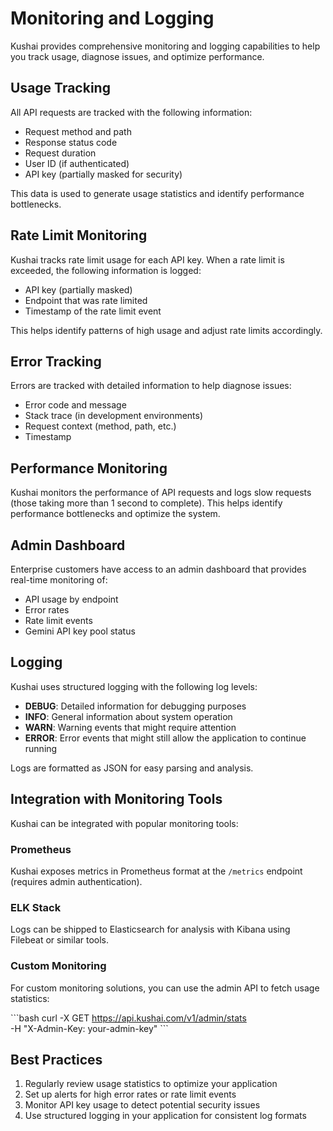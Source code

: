 # Monitoring and Logging

Kushai provides comprehensive monitoring and logging capabilities to help you track usage, diagnose issues, and optimize performance.

## Usage Tracking

All API requests are tracked with the following information:

- Request method and path
- Response status code
- Request duration
- User ID (if authenticated)
- API key (partially masked for security)

This data is used to generate usage statistics and identify performance bottlenecks.

## Rate Limit Monitoring

Kushai tracks rate limit usage for each API key. When a rate limit is exceeded, the following information is logged:

- API key (partially masked)
- Endpoint that was rate limited
- Timestamp of the rate limit event

This helps identify patterns of high usage and adjust rate limits accordingly.

## Error Tracking

Errors are tracked with detailed information to help diagnose issues:

- Error code and message
- Stack trace (in development environments)
- Request context (method, path, etc.)
- Timestamp

## Performance Monitoring

Kushai monitors the performance of API requests and logs slow requests (those taking more than 1 second to complete). This helps identify performance bottlenecks and optimize the system.

## Admin Dashboard

Enterprise customers have access to an admin dashboard that provides real-time monitoring of:

- API usage by endpoint
- Error rates
- Rate limit events
- Gemini API key pool status

## Logging

Kushai uses structured logging with the following log levels:

- **DEBUG**: Detailed information for debugging purposes
- **INFO**: General information about system operation
- **WARN**: Warning events that might require attention
- **ERROR**: Error events that might still allow the application to continue running

Logs are formatted as JSON for easy parsing and analysis.

## Integration with Monitoring Tools

Kushai can be integrated with popular monitoring tools:

### Prometheus

Kushai exposes metrics in Prometheus format at the `/metrics` endpoint (requires admin authentication).

### ELK Stack

Logs can be shipped to Elasticsearch for analysis with Kibana using Filebeat or similar tools.

### Custom Monitoring

For custom monitoring solutions, you can use the admin API to fetch usage statistics:

\`\`\`bash
curl -X GET https://api.kushai.com/v1/admin/stats \
  -H "X-Admin-Key: your-admin-key"
\`\`\`

## Best Practices

1. Regularly review usage statistics to optimize your application
2. Set up alerts for high error rates or rate limit events
3. Monitor API key usage to detect potential security issues
4. Use structured logging in your application for consistent log formats
